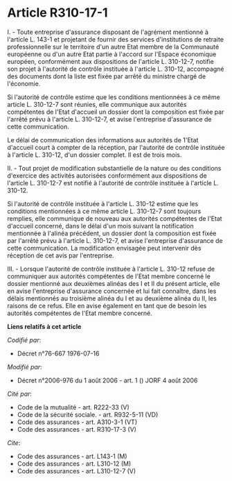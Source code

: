 # Article R310-17-1

I. - Toute entreprise d'assurance disposant de l'agrément mentionné à l'article L. 143-1 et projetant de fournir des services
d'institutions de retraite professionnelle sur le territoire d'un autre Etat membre de la Communauté européenne ou d'un autre
Etat partie à l'accord sur l'Espace économique européen, conformément aux dispositions de l'article L. 310-12-7, notifie son
projet à l'autorité de contrôle instituée à l'article L. 310-12, accompagné des documents dont la liste est fixée par arrêté
du ministre chargé de l'économie.

Si l'autorité de contrôle estime que les conditions mentionnées à ce même article L. 310-12-7 sont réunies, elle communique
aux autorités compétentes de l'Etat d'accueil un dossier dont la composition est fixée par l'arrêté prévu à l'article L.
310-12-7, et avise l'entreprise d'assurance de cette communication.

Le délai de communication des informations aux autorités de 1'Etat d'accueil court à compter de la réception, par l'autorité
de contrôle instituée à l'article L. 310-12, d'un dossier complet. Il est de trois mois.

II. - Tout projet de modification substantielle de la nature ou des conditions d'exercice des activités autorisées
conformément aux dispositions de l'article L. 310-12-7 est notifié à l'autorité de contrôle instituée à l'article L. 310-12.

Si l'autorité de contrôle instituée à l'article L. 310-12 estime que les conditions mentionnées à ce même article L. 310-12-7
sont toujours remplies, elle communique de nouveau aux autorités compétentes de l'Etat d'accueil concerné, dans le délai d'un
mois suivant la notification mentionnée à l'alinéa précédent, un dossier dont la composition est fixée par l'arrêté prévu à
l'article L. 310-12-7, et avise l'entreprise d'assurance de cette communication. La modification envisagée peut intervenir
dès réception de cet avis par l'entreprise.

III. - Lorsque l'autorité de contrôle instituée à l'article L. 310-12 refuse de communiquer aux autorités compétentes de
l'Etat membre concerné le dossier mentionné aux deuxièmes alinéas des I et II du présent article, elle en avise l'entreprise
d'assurance concernée et lui fait connaître, dans les délais mentionnés au troisième alinéa du I et au deuxième alinéa du II,
les raisons de ce refus. Elle en avise également en tant que de besoin les autorités compétentes de l'Etat membre concerné.

**Liens relatifs à cet article**

_Codifié par_:

  - Décret n°76-667 1976-07-16

_Modifié par_:

  - Décret n°2006-976 du 1 août 2006 - art. 1 () JORF 4 août 2006

_Cité par_:

  - Code de la mutualité - art. R222-33 (V)
  - Code de la sécurité sociale. - art. R932-5-11 (VD)
  - Code des assurances - art. A310-3-1 (VT)
  - Code des assurances - art. R310-17-3 (V)

_Cite_:

  - Code des assurances - art. L143-1 (M)
  - Code des assurances - art. L310-12 (M)
  - Code des assurances - art. L310-12-7 (V)
